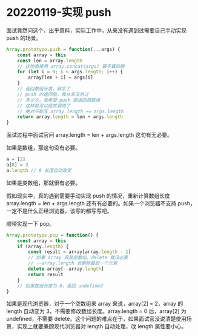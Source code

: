 # 20220119-实现 push

面试竟然问这个，出乎意料，实际工作中，从来没有遇到过需要自己手动实现 push 的场景。

```JavaScript
Array.prototype.push = function(...args) {
	const array = this
	const len = array.length
	// 这地直接用 array.concat(args) 算不算玩赖
	for (let i = 0; i < args.length; i++) {
		array[len + i] = args[i]
	}
	// 返回数组长度，我忘了
	// push 的返回值，我从来没用过
	// 多少次，我希望 push 能返回原数组
	// 这样就可以链式调用了
	// 绝对不能写 array.length += args.length
	return array.length = len + args.length
}
```

面试过程中面试官问 array.length = len + args.length 这句有无必要。

如果是数组，那这句没有必要。

```JavaScript
a = [2]
a[8] = 3
a.length // 9 长度自动改变
```

如果是类数组，那就很有必要。

假如现实中，真的遇到需要手动实现 push 的情况，重新计算数组长度 array.length = len + args.length 还有有必要的。如果一个浏览器不支持 push，一定不是什么正经浏览器，该写的都写写吧。

顺带实现一下 pop。

```JavaScript
Array.prototype.pop = function() {
	const array = this
	if (array.length) {
		const result = array[array.length - 1]
		// 如果 array 真是是数组，delete 就没必要
		// --array.length 会删除最后一个元素
		delete array[--array.length] 
		return result
	}
	// 如果数组长度为 0，返回 undefined
}
```

如果是现代浏览器，对于一个空数组来 array 来说，array[2] = 2，array 的 length 自动变为 3，不需要修改数组长度。array.length = 0 后，array[2] 为 undefined，不需要 delete。这个问题的难点在于，如果面试官没说清楚使用场景，实现上就要兼顾现代浏览器对 length 自动处理，改 length 属性要小心。



























